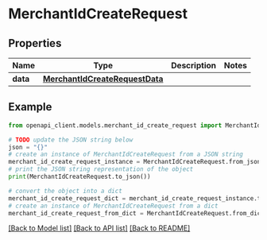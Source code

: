 # MerchantIdCreateRequest


## Properties

Name | Type | Description | Notes
------------ | ------------- | ------------- | -------------
**data** | [**MerchantIdCreateRequestData**](MerchantIdCreateRequestData.md) |  | 

## Example

```python
from openapi_client.models.merchant_id_create_request import MerchantIdCreateRequest

# TODO update the JSON string below
json = "{}"
# create an instance of MerchantIdCreateRequest from a JSON string
merchant_id_create_request_instance = MerchantIdCreateRequest.from_json(json)
# print the JSON string representation of the object
print(MerchantIdCreateRequest.to_json())

# convert the object into a dict
merchant_id_create_request_dict = merchant_id_create_request_instance.to_dict()
# create an instance of MerchantIdCreateRequest from a dict
merchant_id_create_request_from_dict = MerchantIdCreateRequest.from_dict(merchant_id_create_request_dict)
```
[[Back to Model list]](../README.md#documentation-for-models) [[Back to API list]](../README.md#documentation-for-api-endpoints) [[Back to README]](../README.md)


